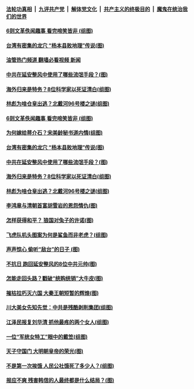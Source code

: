 ####  [法轮功真相](../../../../basic/blob/master/README.md?t=11130102) &nbsp;|&nbsp; [九评共产党](../../../../9ping.md/blob/master/README.md?t=11130102) &nbsp;|&nbsp; [解体党文化](../../../../jtdwh.md/blob/master/README.md?t=11130102)  &nbsp;|&nbsp; [共产主义的终极目的](../../../../gczydzjmd.md/blob/master/README.md?t=11130102) &nbsp;|&nbsp; [魔鬼在统治我们的世界](../../../../mgztzwmdsj.md/blob/master/README.md?t=11130102) 

#### [6则文革佚闻趣事 看完啼笑皆非 (组图)](../pages/p6/1021013.md?t=11130102) 

#### [台湾有密集的龙穴 “杨本县败地理”传说(图)](../pages/p6/1021284.md?t=11130102) 

#### [油管热门频道 翻墙必看视频 新闻](http://129.146.143.75:81/youtube.html?11130102)

#### [中共在延安整风中使用了哪些流氓手段？(图)](../pages/p6/1021165.md?t=11130102) 

#### [海外归来是特务？8位科学家以死证清白(组图)](../pages/p6/1020575.md?t=11130102) 

#### [林彪为啥仓皇出逃？北戴河96号楼之谜(组图)](../pages/p6/1021351.md?t=11130102) 


#### [6则文革佚闻趣事 看完啼笑皆非 (组图)](../pages/p6/1021013.md?t=11130102) 

#### [为何嫁给蒋介石？宋美龄秘书道内情(组图)](../pages/p6/1021230.md?t=11130102) 

#### [台湾有密集的龙穴 “杨本县败地理”传说(图)](../pages/p6/1021284.md?t=11130102) 

#### [中共在延安整风中使用了哪些流氓手段？(图)](../pages/p6/1021165.md?t=11130102) 

#### [海外归来是特务？8位科学家以死证清白(组图)](../pages/p6/1020575.md?t=11130102) 

#### [林彪为啥仓皇出逃？北戴河96号楼之谜(组图)](../pages/p6/1021351.md?t=11130102) 


#### [李鸿章与清朝首富胡雪岩的恩怨情仇(图)](../pages/p6/1021095.md?t=11130102) 

#### [怎样获得和平？ 狼国对兔子的许诺(图)](../pages/p6/1021377.md?t=11130102) 

#### [飞虎队机头图案为何是鲨鱼而非老虎？(组图)](../pages/p6/1021312.md?t=11130102) 

#### [声声惊心 偷听“敌台”的日子 (图)](../pages/p6/1021232.md?t=11130102) 

#### [不抗日 跑回延安整风的8位中共元帅(图)](../pages/p6/1021228.md?t=11130102) 

#### [怎能走回头路？戳破“统购统销”大牛皮(图)](../pages/p6/1021324.md?t=11130102) 

#### [摧枯拉朽灭六国 大秦王朝短暂的辉煌(图)](../pages/p6/1021068.md?t=11130102) 

#### [川大美女先知先觉：中共是残酷剥削集团(组图)](../pages/p6/1021302.md?t=11130102) 

#### [江泽民报复刘华清 抓他最疼的两个女人(组图)](../pages/p6/1021258.md?t=11130102) 

#### [一位“军统女特工”眼中的戴笠(组图)](../pages/p6/1021223.md?t=11130102) 

#### [天子守国门 大明朝皇帝的荣光(图)](../pages/p6/1020945.md?t=11130102) 

#### [不是第一次挨饿 人民公社饿死了多少人？(组图)](../pages/p6/1021200.md?t=11130102) 

#### [报应不爽 残害韩信的人最终都是什么结局？(图)](../pages/p6/1021072.md?t=11130102) 

<img src='http://gfw-breaker.win/goodnews/indexes/p6.md' width='0px' height='0px'/>

